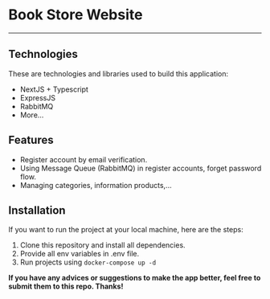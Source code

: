 # Book Store Website
___
## Technologies
These are technologies and libraries used to build this application:
+ NextJS + Typescript
+ ExpressJS
+ RabbitMQ
+ More...
  
## Features
+ Register account by email verification.
+ Using Message Queue (RabbitMQ) in register accounts, forget password flow.
+ Managing categories, information products,... 

## Installation
If you want to run the project at your local machine, here are the steps:
1. Clone this repository and install all dependencies.
2. Provide all env variables in .env file.
3. Run projects using `docker-compose up -d`

**If you have any advices or suggestions to make the app better, feel free to submit them to this repo. Thanks!**

